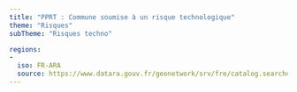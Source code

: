 ```yaml
---
title: "PPRT : Commune soumise à un risque technologique"
theme: "Risques"
subTheme: "Risques techno"

regions:
-
  iso: FR-ARA
  source: https://www.datara.gouv.fr/geonetwork/srv/fre/catalog.search#/search?resultType=details&sortBy=relevance&from=1&to=20&fast=index&_content_type=json&any=PPRT : Commune soumise à un risque technologique
---
```

